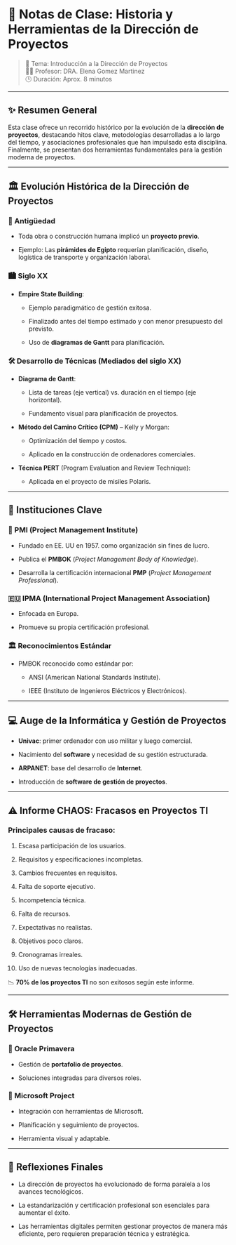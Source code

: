 
# 🧠 Notas de Clase: Historia y Herramientas de la Dirección de Proyectos

> 📅 Tema: Introducción a la Dirección de Proyectos  
> 🧑‍🏫 Profesor: DRA. Elena Gomez Martinez  
> 🕒 Duración: Aprox. 8 minutos

---

## ✨ Resumen General

Esta clase ofrece un recorrido histórico por la evolución de la **dirección de proyectos**, destacando hitos clave, metodologías desarrolladas a lo largo del tiempo, y asociaciones profesionales que han impulsado esta disciplina. Finalmente, se presentan dos herramientas fundamentales para la gestión moderna de proyectos.

---

## 🏛️ Evolución Histórica de la Dirección de Proyectos

### 📜 Antigüedad

- Toda obra o construcción humana implicó un **proyecto previo**.
    
- Ejemplo: Las **pirámides de Egipto** requerían planificación, diseño, logística de transporte y organización laboral.
    

### 🏙️ Siglo XX

- **Empire State Building**:
    
    - Ejemplo paradigmático de gestión exitosa.
        
    - Finalizado antes del tiempo estimado y con menor presupuesto del previsto.
        
    - Uso de **diagramas de Gantt** para planificación.
        

### 🛠️ Desarrollo de Técnicas (Mediados del siglo XX)

- **Diagrama de Gantt**:
    
    - Lista de tareas (eje vertical) vs. duración en el tiempo (eje horizontal).
        
    - Fundamento visual para planificación de proyectos.
        
- **Método del Camino Crítico (CPM)** – Kelly y Morgan:
    
    - Optimización del tiempo y costos.
        
    - Aplicado en la construcción de ordenadores comerciales.
        
- **Técnica PERT** (Program Evaluation and Review Technique):
    
    - Aplicada en el proyecto de misiles Polaris.
        

---

## 🧩 Instituciones Clave

### 📘 PMI (Project Management Institute)

- Fundado en EE. UU en 1957. como organización sin fines de lucro.
    
- Publica el **PMBOK** (_Project Management Body of Knowledge_).
    
- Desarrolla la certificación internacional **PMP** (_Project Management Professional_).
    

### 🇪🇺 IPMA (International Project Management Association)

- Enfocada en Europa.
    
- Promueve su propia certificación profesional.
    

### 🏛️ Reconocimientos Estándar

- PMBOK reconocido como estándar por:
    
    - ANSI (American National Standards Institute).
        
    - IEEE (Instituto de Ingenieros Eléctricos y Electrónicos).
        

---

## 💻 Auge de la Informática y Gestión de Proyectos

- **Univac**: primer ordenador con uso militar y luego comercial.
    
- Nacimiento del **software** y necesidad de su gestión estructurada.
    
- **ARPANET**: base del desarrollo de **Internet**.
    
- Introducción de **software de gestión de proyectos**.
    

---

## ⚠️ Informe CHAOS: Fracasos en Proyectos TI

### Principales causas de fracaso:

1. Escasa participación de los usuarios.
    
2. Requisitos y especificaciones incompletas.
    
3. Cambios frecuentes en requisitos.
    
4. Falta de soporte ejecutivo.
    
5. Incompetencia técnica.
    
6. Falta de recursos.
    
7. Expectativas no realistas.
    
8. Objetivos poco claros.
    
9. Cronogramas irreales.
    
10. Uso de nuevas tecnologías inadecuadas.
    

📉 **70% de los proyectos TI** no son exitosos según este informe.

---

## 🛠️ Herramientas Modernas de Gestión de Proyectos

### 🔹 Oracle Primavera

- Gestión de **portafolio de proyectos**.
    
- Soluciones integradas para diversos roles.
    
### 🔹 Microsoft Project

- Integración con herramientas de Microsoft.
    
- Planificación y seguimiento de proyectos.
    
- Herramienta visual y adaptable.
    

---

## 🧠 Reflexiones Finales

- La dirección de proyectos ha evolucionado de forma paralela a los avances tecnológicos.
    
- La estandarización y certificación profesional son esenciales para aumentar el éxito.
    
- Las herramientas digitales permiten gestionar proyectos de manera más eficiente, pero requieren preparación técnica y estratégica.
    

